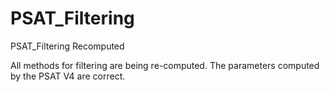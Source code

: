 # PSAT_Filtering
PSAT_Filtering Recomputed

All methods for filtering are being re-computed. The parameters computed by the PSAT V4 are correct. 
